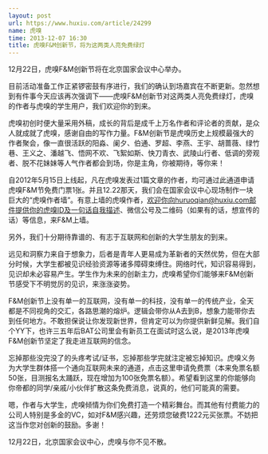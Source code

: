 ```yaml
---
layout: post
url: https://www.huxiu.com/article/24299
name: 虎嗅
time: 2013-12-07 16:30
title: 虎嗅F&M创新节，将为这两类人亮免费绿灯
---
```

12月22日，虎嗅F&M创新节将在北京国家会议中心举办。

目前活动准备工作正紧锣密鼓有序进行，我们的确认到场嘉宾在不断更新。忽然想到有件事今天应该再次强调下——虎嗅F&M创新节对这两类人亮免费绿灯，虎嗅的作者与虎嗅的学生用户，我们欢迎你的到来。

虎嗅初创时便大量采用外稿，成长的背后是成千上万名作者和评论者的贡献，是众人就成就了虎嗅，感谢自由的写作力量。F&M创新节是虎嗅历史上规模最强大的作者聚会，像一直很活跃的阳淼、阑夕、伯通、罗超、李燕、王宇、胡蔷薇、绿竹巷、王义之、潘越飞、悟网不欢、飞絮如斯、快刀青衣、武陵山行者、低调的旁观者、脱不花妹妹等人气作者都会到场，你是主角，你被期待，等你来！

自2012年5月15日上线起，凡在虎嗅发表过1篇文章的作者，均可通过此通道申请虎嗅F&M节免费门票1张。并且12.22那天，我们会在国家会议中心现场制作一块巨大的“虎嗅作者墙”。有意上墙的虎嗅作者，欢迎你向huruoqian@huxiu.com邮件提供你的虎嗅ID及一句话自我描述、微信公号及二维码（如果有的话，想宣传的话）等信息，来F&M上墙。

另外，我们十分期待靠谱的、有志于互联网和创新的大学生朋友的到来。

远见和洞察力来自于想象力，后者是青年人更易成为革新者的天然优势，但在大部分时候，大学生都被见识经验资源等诸多障碍束缚住。网络时代，知识容易得到，见识却未必容易产生。学生作为未来的创新主力，虎嗅希望你们能够来F&M创新节感受下不明觉厉的见识，来涨涨姿势。

F&M创新节上没有单一的互联网，没有单一的科技，没有单一的传统产业，全天都是不同视角的交汇，各路思潮的熔炉。逻辑会带你从A去到B，想象力能带你去到任何地方。不敢担保说让你发现新世界，但肯定可以为你提供新鲜见解。我们自个YY下，也许三五年后BAT公司里会有新员工在面试时这么说，是2013年虎嗅F&M创新节坚定了我走进互联网的信念。

忘掉那些没完没了的头疼考试/证书，忘掉那些学完就注定被忘掉知识。虎嗅义务为大学生群体搭一个通向互联网未来的通道，点击这里申请免费票（本来免票名额50张，目测报名太踊跃，现在增加为100张免票名额）。希望看到这里的你能够向你帝都的同学/亲戚/小伙伴扩散这条免费消息，说真的，他们可能真的需要。

嗯，作者与大学生，虎嗅倾情为你们免费打造一个精彩舞台。而其他有付费能力的公司人特别是多金的VC，如对F&M感兴趣，还劳烦您破费1222元买张票。不妨把这当作您对创新的鼓励。多谢！

12月22日，北京国家会议中心，虎嗅与你不见不散。

